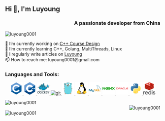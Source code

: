 <h2 align="left">Hi 👋, I'm Luyoung</h1>
<h3 align="right">A passionate developer from China</h3>

<p align="left">
    <img src="https://komarev.com/ghpvc/?username=luyoung0001&label=Profile%20views&color=0e75b6&style=flat" alt="luyoung0001" />
</p>

<p align="left">
    🔭 I’m currently working on <a href="https://github.com/Luyoung0001/cpp_design">C++ Course Design</a><br>
    🌱 I’m currently learning C++, Golang, MultiThreads, Linux<br>
    📝 I regularly write articles on <a href="https://luyoung0001.github.io/">Luyoung</a><br>
    📫 How to reach me: luyoung0001@gmail.com
</p>


<h3 align="left">Languages and Tools:</h3>
<p align="center"> <a href="https://www.cprogramming.com/" target="_blank" rel="noreferrer"> <img src="https://raw.githubusercontent.com/devicons/devicon/master/icons/c/c-original.svg" alt="c" width="40" height="40"/> </a> <a href="https://www.w3schools.com/cpp/" target="_blank" rel="noreferrer"> <img src="https://raw.githubusercontent.com/devicons/devicon/master/icons/cplusplus/cplusplus-original.svg" alt="cplusplus" width="40" height="40"/> </a> <a href="https://www.docker.com/" target="_blank" rel="noreferrer"> <img src="https://raw.githubusercontent.com/devicons/devicon/master/icons/docker/docker-original-wordmark.svg" alt="docker" width="40" height="40"/> </a> <a href="https://git-scm.com/" target="_blank" rel="noreferrer"> <img src="https://www.vectorlogo.zone/logos/git-scm/git-scm-icon.svg" alt="git" width="40" height="40"/> </a> <a href="https://golang.org" target="_blank" rel="noreferrer"> <img src="https://raw.githubusercontent.com/devicons/devicon/master/icons/go/go-original.svg" alt="go" width="40" height="40"/> </a> <a href="https://www.linux.org/" target="_blank" rel="noreferrer"> <img src="https://raw.githubusercontent.com/devicons/devicon/master/icons/linux/linux-original.svg" alt="linux" width="40" height="40"/> </a> <a href="https://www.mysql.com/" target="_blank" rel="noreferrer"> <img src="https://raw.githubusercontent.com/devicons/devicon/master/icons/mysql/mysql-original-wordmark.svg" alt="mysql" width="40" height="40"/> </a> <a href="https://www.nginx.com" target="_blank" rel="noreferrer"> <img src="https://raw.githubusercontent.com/devicons/devicon/master/icons/nginx/nginx-original.svg" alt="nginx" width="40" height="40"/> </a> <a href="https://www.oracle.com/" target="_blank" rel="noreferrer"> <img src="https://raw.githubusercontent.com/devicons/devicon/master/icons/oracle/oracle-original.svg" alt="oracle" width="40" height="40"/> </a> <a href="https://www.python.org" target="_blank" rel="noreferrer"> <img src="https://raw.githubusercontent.com/devicons/devicon/master/icons/python/python-original.svg" alt="python" width="40" height="40"/> </a> <a href="https://redis.io" target="_blank" rel="noreferrer"> <img src="https://raw.githubusercontent.com/devicons/devicon/master/icons/redis/redis-original-wordmark.svg" alt="redis" width="40" height="40"/> </a> </p>

<div align="left">
    <img src="https://github-readme-stats.vercel.app/api/top-langs?username=luyoung0001&show_icons=true&locale=en&layout=compact" alt="luyoung0001" />
</div>

<div align="right">
    <img src="https://github-readme-stats.vercel.app/api?username=luyoung0001&show_icons=true&locale=en" alt="luyoung0001" />
</div>

<div align="left">
    <img src="https://github-readme-streak-stats.herokuapp.com/?user=luyoung0001" alt="luyoung0001" />
</div>

